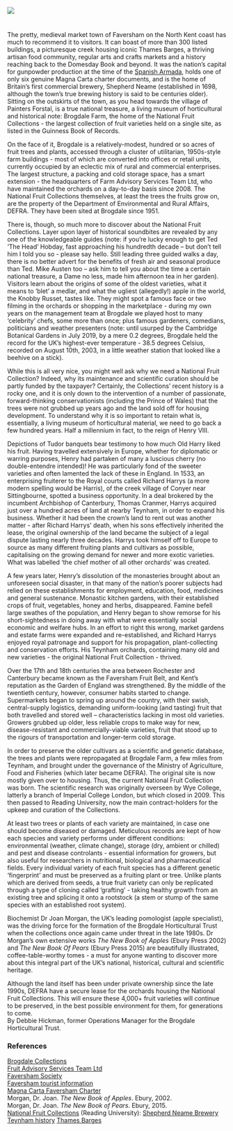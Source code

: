 <a href="https://juncture-digital.org"><img src="https://juncture-digital.org/images/ve-button.png"></a>

<param ve-config 
       title="The National Fruit Collections at Brogdale: an Insider View"
       author="Debbie Hickman"
       banner="xxx" 
       layout="vertical">
       
<param ve-entity eid="Q1000115" title="Faversham">
<param ve-entity eid="Q5166773" title="Conyer">
<param ve-entity eid="Q1626044" title="Sittingbourne">
<param ve-entity eid="Q590063" title="Wye">
<param ve-entity eid="Q7125067" title="Painters Forstal">
<param ve-entity eid="Q1865570" title="Teynham">
<param ve-entity eid="Q507517" title="Rochester">
<param ve-entity eid="Q29303" title="Canterbury">

#

The pretty, medieval market town of Faversham on the North Kent coast has much to recommend it to visitors.  It can boast of more than 300 listed buildings, a picturesque creek housing iconic Thames Barges, a thriving artisan food community, regular arts and crafts markets and a history reaching back to the Domesday Book and beyond.  It was the nation’s capital for gunpowder production at the time of the [Spanish Armada](/16c/16c-spanish-armada), holds one of only six genuine Magna Carta charter documents, and is the home of Britain’s first commercial brewery, Shepherd Neame (established in 1698, although the town’s true brewing history is said to be centuries older).  Sitting on the outskirts of the town, as you head towards the village of Painters Forstal, is a true national treasure, a living museum of horticultural and historical note: Brogdale Farm, the home of the National Fruit Collections - the largest collection of fruit varieties held on a single site, as listed in the Guinness Book of Records.

On the face of it, Brogdale is a relatively-modest, hundred or so acres of fruit trees and plants, accessed through a cluster of utilitarian, 1950s-style farm buildings - most of which are converted into offices or retail units, currently occupied by an eclectic mix of rural and commercial enterprises.  The largest structure, a packing and cold storage space, has a smart extension - the headquarters of Farm Advisory Services Team Ltd, who have maintained the orchards on a day-to-day basis since 2008.  The National Fruit Collections themselves, at least the trees the fruits grow on, are the property of the Department of Environmental and Rural Affairs, DEFRA.  They have been sited at Brogdale since 1951.

There is, though, so much more to discover about the National Fruit Collections.  Layer upon layer of historical soundbites are revealed by any one of the knowledgeable guides (note: if you’re lucky enough to get Ted ‘The Head’ Hobday, fast approaching his hundredth decade – but don’t tell him I told you so - please say hello.  Still leading three guided walks a day, there is no better advert for the benefits of fresh air and seasonal produce than Ted.  Mike Austen too – ask him to tell you about the time a certain national treasure, a Dame no less, made him afternoon tea in her garden).  Visitors learn about the origins of some of the oldest varieties, what it means to ‘blet’ a medlar, and what the ugliest (allegedly!) apple in the world, the Knobby Russet, tastes like.  They might spot a famous face or two filming in the orchards or shopping in the marketplace  - during my own years on the management team at Brogdale we played host to many ‘celebrity’ chefs, some more than once; plus famous gardeners, comedians, politicians and weather presenters (note: until usurped by the Cambridge Botanical Gardens in July 2019, by a mere 0.2 degrees, Brogdale held the record for the UK’s highest-ever temperature - 38.5 degrees Celsius, recorded on August 10th, 2003, in a little weather station that looked like a beehive on a stick).  

While this is all very nice, you might well ask why we need a National Fruit Collection? Indeed, why its maintenance and scientific curation should be partly funded by the taxpayer?  Certainly, the Collections’ recent history is a rocky one, and it is only down to the intervention of a number of passionate, forward-thinking conservationists (including the Prince of Wales) that the trees were not grubbed up years ago and the land sold off for housing development.  To understand why it is so important to retain what is, essentially, a living museum of horticultural material, we need to go back a few hundred years.  Half a millennium in fact, to the reign of Henry VIII.  

Depictions of Tudor banquets bear testimony to how much Old Harry liked his fruit.  Having travelled extensively in Europe, whether for diplomatic or warring purposes, Henry had partaken of many a luscious cherry (no double-entendre intended)!  He was particularly fond of the sweeter varieties and often lamented the lack of these in England.  In 1533, an enterprising fruiterer to the Royal courts called Richard Harrys (a more modern spelling would be Harris), of the creek village of Conyer near Sittingbourne, spotted a business opportunity.  In a deal brokered by the incumbent Archbishop of Canterbury, Thomas Cranmer, Harrys acquired just over a hundred acres of land at nearby Teynham, in order to expand his business.  Whether it had been the crown’s land to rent out was another matter - after Richard Harrys’ death, when his sons effectively inherited the lease, the original ownership of the land became the subject of a legal dispute lasting nearly three decades.  Harrys took himself off to Europe to source as many different fruiting plants and cultivars as possible, capitalising on the growing demand for newer and more exotic varieties.   What was labelled ‘the chief mother of all other orchards’ was created.  

A few years later, Henry’s dissolution of the monasteries brought about an unforeseen social disaster, in that many of the nation’s poorer subjects had relied on these establishments for employment, education, food, medicines and general sustenance.  Monastic kitchen gardens, with their established crops of fruit, vegetables, honey and herbs, disappeared.  Famine befell large swathes of the population, and Henry began to show remorse for his short-sightedness in doing away with what were essentially social economic and welfare hubs.  In an effort to right this wrong, market gardens and estate farms were expanded and re-established, and Richard Harrys enjoyed royal patronage and support for his propagation, plant-collecting and conservation efforts.  His Teynham orchards, containing many old and new varieties - the original National Fruit Collection - thrived.  

Over the 17th and 18th centuries the area between Rochester and Canterbury became known as the Faversham Fruit Belt, and Kent’s reputation as the Garden of England was strengthened.  By the middle of the twentieth century, however, consumer habits started to change.  Supermarkets began to spring up around the country, with their swish, central-supply logistics, demanding uniform-looking (and tasting) fruit that both travelled and stored well – characteristics lacking in most old varieties.  Growers grubbed up older, less reliable crops to make way for new, disease-resistant and commercially-viable varieties, fruit that stood up to the rigours of transportation and longer-term cold storage.

In order to preserve the older cultivars as a scientific and genetic database, the trees and plants were repropagated at Brogdale Farm, a few miles from Teynham, and brought under the governance of the Ministry of Agriculture, Food and Fisheries (which later became DEFRA).  The original site is now mostly given over to housing.  Thus, the current National Fruit Collection was born.  The scientific research was originally overseen by Wye College, latterly a branch of Imperial College London, but which closed in 2009.  This then passed to Reading University, now the main contract-holders for the upkeep and curation of the Collections.  

At least two trees or plants of each variety are maintained, in case one should become diseased or damaged.  Meticulous records are kept of how each species and variety performs under different conditions: environmental (weather, climate change), storage (dry, ambient or chilled) and pest and disease controlants - essential information for growers, but also useful for researchers in nutritional, biological and pharmaceutical fields.  Every individual variety of each fruit species has a different genetic ‘fingerprint’ and must be preserved as a fruiting plant or tree.  Unlike plants which are derived from seeds, a true fruit variety can only be replicated through a type of cloning called ‘grafting’ - taking healthy growth from an existing tree and splicing it onto a rootstock (a stem or stump of the same species with an established root system).  

Biochemist Dr Joan Morgan, the UK’s leading pomologist (apple specialist), was the driving force for the formation of the Brogdale Horticultural Trust when the collections once again came under threat in the late 1980s.  Dr Morgan’s own extensive works _The New Book of Apples_ (Ebury Press 2002) and _The New Book Of Pears_ (Ebury Press 2015) are beautifully illustrated, coffee-table-worthy tomes - a must for anyone wanting to discover more about this integral part of the UK’s national, historical, cultural and scientific heritage.  

Although the land itself has been under private ownership since the late 1990s, DEFRA have a secure lease for the orchards housing the National Fruit Collections.  This will ensure these 4,000+ fruit varieties will continue to be preserved, in the best possible environment for them, for generations to come.  
By Debbie Hickman, former Operations Manager for the Brogdale Horticultural Trust.

### References
[Brogdale Collections](https://brogdalecollections.org)   
[Fruit Advisory Services Team Ltd](https://www.fastllp.com/)   
[Faversham Society](www.favershamsociety.org)   
[Faversham tourist information](https://www.visit-swale.co.uk/experience-swale/welcome-to-visit-faversham/)   
[Magna Carta Faversham Charter](https://www.visit-swale.co.uk/visit-swale-blog/faversham-charters/)   
Morgan, Dr. Joan. _The New Book of Apples_. Ebury, 2002.   
Morgan, Dr. Joan. _The New Book of Pears_. Ebury, 2015.   
[National Fruit Collections](https://www.nationalfruitcollection.org.uk/) (Reading University): 
[Shepherd Neame Brewery](https://www.shepherdneame.co.uk/)
[Teynham history](http://teynham.org/)
[Thames Barges](https://thamesbarge.org.uk/)
